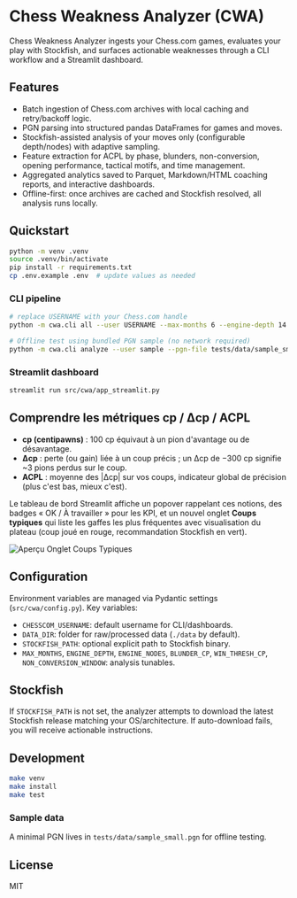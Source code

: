 # Chess Weakness Analyzer (CWA)

Chess Weakness Analyzer ingests your Chess.com games, evaluates your play with Stockfish, and surfaces actionable weaknesses through a CLI workflow and a Streamlit dashboard.

## Features
- Batch ingestion of Chess.com archives with local caching and retry/backoff logic.
- PGN parsing into structured pandas DataFrames for games and moves.
- Stockfish-assisted analysis of your moves only (configurable depth/nodes) with adaptive sampling.
- Feature extraction for ACPL by phase, blunders, non-conversion, opening performance, tactical motifs, and time management.
- Aggregated analytics saved to Parquet, Markdown/HTML coaching reports, and interactive dashboards.
- Offline-first: once archives are cached and Stockfish resolved, all analysis runs locally.

## Quickstart
```bash
python -m venv .venv
source .venv/bin/activate
pip install -r requirements.txt
cp .env.example .env  # update values as needed
```

### CLI pipeline
```bash
# replace USERNAME with your Chess.com handle
python -m cwa.cli all --user USERNAME --max-months 6 --engine-depth 14

# Offline test using bundled PGN sample (no network required)
python -m cwa.cli analyze --user sample --pgn-file tests/data/sample_small.pgn --engine-depth 12
```

### Streamlit dashboard
```bash
streamlit run src/cwa/app_streamlit.py
```

## Comprendre les métriques cp / Δcp / ACPL
- **cp (centipawns)** : 100 cp équivaut à un pion d'avantage ou de désavantage.
- **Δcp** : perte (ou gain) liée à un coup précis ; un Δcp de −300 cp signifie ~3 pions perdus sur le coup.
- **ACPL** : moyenne des |Δcp| sur vos coups, indicateur global de précision (plus c'est bas, mieux c'est).

Le tableau de bord Streamlit affiche un popover rappelant ces notions, des badges « OK / À travailler » pour les KPI, et un nouvel onglet **Coups typiques** qui liste les gaffes les plus fréquentes avec visualisation du plateau (coup joué en rouge, recommandation Stockfish en vert).

![Aperçu Onglet Coups Typiques](docs/img/coups_typiques_tab.png)

## Configuration
Environment variables are managed via Pydantic settings (`src/cwa/config.py`). Key variables:
- `CHESSCOM_USERNAME`: default username for CLI/dashboards.
- `DATA_DIR`: folder for raw/processed data (`./data` by default).
- `STOCKFISH_PATH`: optional explicit path to Stockfish binary.
- `MAX_MONTHS`, `ENGINE_DEPTH`, `ENGINE_NODES`, `BLUNDER_CP`, `WIN_THRESH_CP`, `NON_CONVERSION_WINDOW`: analysis tunables.

## Stockfish
If `STOCKFISH_PATH` is not set, the analyzer attempts to download the latest Stockfish release matching your OS/architecture. If auto-download fails, you will receive actionable instructions.

## Development
```bash
make venv
make install
make test
```

### Sample data
A minimal PGN lives in `tests/data/sample_small.pgn` for offline testing.

## License
MIT
